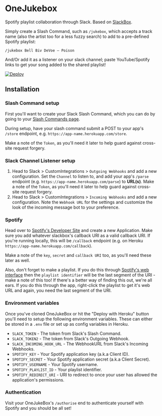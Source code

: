 # OneJukebox
Spotify playlist collaboration through Slack. Based on [SlackBox](https://github.com/benchmarkstudios/slackbox).

Simply create a Slash Command, such as `/jukebox`, which accepts a track name (also the artist too for a less fuzzy search) to add to a pre-defined Spotify playlist:

    /jukebox Bell Biv DeVoe – Poison
    
And/Or add it as a listener on your slack channel; paste YouTube/Spotify links to get your song added to the shared playlist!

[![Deploy](https://www.herokucdn.com/deploy/button.svg)](https://heroku.com/deploy)

## Installation

### Slash Command setup
First you'll want to create your Slack Slash Command, which you can do by going to your [Slash Commands page](https://my.slack.com/services/new/slash-commands).

During setup, have your slash command submit a POST to your app's `/store` endpoint, e.g. `https://app-name.herokuapp.com/store`.

Make a note of the `Token`, as you'll need it later to help guard against cross-site request forgery.

### Slack Channel Listener setup
1. Head to Slack > CustomIntegrations > `Outgoing Webhooks` and add a new configuration. Set the `Channel` to listen to, and add your app's `/parse` endpoint (e.g. `https://app-name.herokuapp.com/parse`) to **URL(s)**. Make a note of the `Token`, as you'll need it later to help guard against cross-site request forgery.
2. Head to Slack > CustomIntegrations > `Incoming Webhooks` and add a new configuration. Note the `Webhook URL` for the settings and customize the look of the incoming message bot to your preference.

### Spotify

Head over to [Spotify's Developer Site](http://developer.spotify.com) and create a new Application. Make sure you add whatever slackbox's callback URI as a valid callback URI. If you're running locally, this will be `/callback` endpoint (e.g. on Heroku `https://app-name.herokuapp.com/callback`).

Make a note of the `key`, `secret` and `callback URI` too, as you'll need these later as well.

Also, don't forget to make a playlist. If you do this through [Spotify's web interface](http://play.spotify.com) then the `playlist identifier` will be the last segment of the URI - make a note of this too! If there's a better way of finding this out, we're all ears. If you do this through the app, right-click the playlist to get it's web URL and again, you need the last segment of the URI.

### Environment variables

Once you've cloned OneJukeBox or hit the "Deploy with Heroku" button you'll need to setup the following environment variables. These can either be stored in a `.env` file or set up as config variables in Heroku.

* `SLACK_TOKEN` - The token from Slack's Slash Command.
* `SLACK_TOKEN2` - The token from Slack's Outgoing Webhook.
* `SLACK_INCOMING_HOOK_URL` - The WebhookURL from Slack's Incoming Webhooks.
* `SPOTIFY_KEY` - Your Spotify application key (a.k.a Client ID).
* `SPOTIFY_SECRET` - Your Spotify application secret (a.k.a Client Secret).
* `SPOTIFY_USERNAME` - Your Spotify username.
* `SPOTIFY_PLAYLIST_ID` - Your playlist identifier.
* `SPOTIFY_REDIRECT_URI` - URI to redirect to once your user has allowed the application's permissions.

### Authentication

Visit your OneJukeBox's `/authorise` end to authenticate yourself with Spotify and you should be all set!
